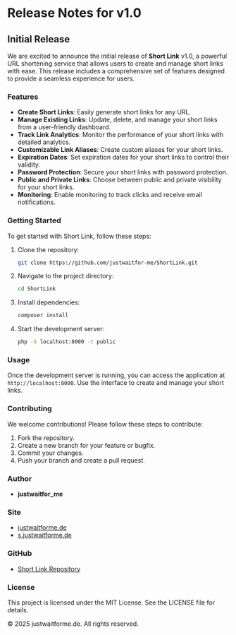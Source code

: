 # Release Notes for v1.0

## Initial Release

We are excited to announce the initial release of **Short Link** v1.0, a powerful URL shortening service that allows users to create and manage short links with ease. This release includes a comprehensive set of features designed to provide a seamless experience for users.

### Features

- **Create Short Links**: Easily generate short links for any URL.
- **Manage Existing Links**: Update, delete, and manage your short links from a user-friendly dashboard.
- **Track Link Analytics**: Monitor the performance of your short links with detailed analytics.
- **Customizable Link Aliases**: Create custom aliases for your short links.
- **Expiration Dates**: Set expiration dates for your short links to control their validity.
- **Password Protection**: Secure your short links with password protection.
- **Public and Private Links**: Choose between public and private visibility for your short links.
- **Monitoring**: Enable monitoring to track clicks and receive email notifications.

### Getting Started

To get started with Short Link, follow these steps:

1. Clone the repository:

    ```bash
    git clone https://github.com/justwaitfor-me/ShortLink.git
    ```

2. Navigate to the project directory:

    ```bash
    cd ShortLink
    ```

3. Install dependencies:

    ```bash
    composer install
    ```

4. Start the development server:

    ```bash
    php -S localhost:8000 -t public
    ```

### Usage

Once the development server is running, you can access the application at `http://localhost:8000`. Use the interface to create and manage your short links.

### Contributing

We welcome contributions! Please follow these steps to contribute:

1. Fork the repository.
2. Create a new branch for your feature or bugfix.
3. Commit your changes.
4. Push your branch and create a pull request.

### Author

- **justwaitfor_me**

### Site

- [justwaitforme.de](https://justwaitforme.de)
- [s.justwaitforme.de](https://s.justwaitforme.de)

### GitHub

- [Short Link Repository](https://github.com/justwait-for-me/ShortLink)

### License

This project is licensed under the MIT License. See the LICENSE file for details.

&copy; 2025 justwaitforme.de. All rights reserved.